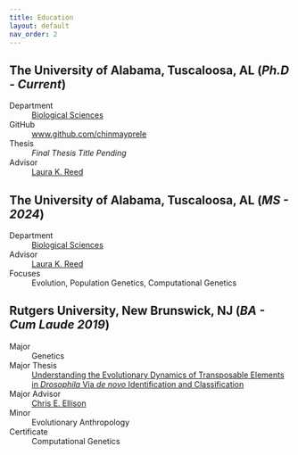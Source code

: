 ```yaml
---
title: Education
layout: default
nav_order: 2
---
```



## **The University of Alabama**, Tuscaloosa, AL (_Ph.D - Current_)

<dl>
	<dt>Department</dt>
	<dd><a href="https://bsc.ua.edu">Biological Sciences</a></dd>
	<dt>GitHub</dt>
	<dd><a href="https://www.github.com/chinmayprele">www.github.com/chinmayprele</a></dd>
	<dt>Thesis</dt>
	<dd><i>Final Thesis Title Pending</i></dd>
	<dt>Advisor</dt>
	<dd><a href="https://flygxe.ua.edu">Laura K. Reed</a></dd>
</dl>

## **The University of Alabama**, Tuscaloosa, AL (_MS - 2024_)

<dl>
	<dt>Department</dt>
	<dd><a href="https://bsc.ua.edu">Biological Sciences</a></dd>
	<dt>Advisor</dt>
	<dd><a href="https://flygxe.ua.edu">Laura K. Reed</a></dd>
	<dt>Focuses</dt>
	<dd>Evolution, Population Genetics, Computational Genetics</dd>
</dl>

## **Rutgers University**, New Brunswick, NJ (_BA - Cum Laude 2019_)

<dl>
	<dt>Major</dt>
	<dd>Genetics</dd>
	<dt>Major Thesis</dt>
	<dd><a href="/assets/pdfs/pubs/rutgers2019_thesis-rele.pdf">Understanding the Evolutionary Dynamics of Transposable Elements in <i>Drosophila</i> Via <i>de novo</i> Identification and Classification</a></dd>
	<dt>Major Advisor</dt>
	<dd><a href="https://ellisonlab.website">Chris E. Ellison</a></dd>
	<dt>Minor</dt>
	<dd>Evolutionary Anthropology</dd>
	<dt>Certificate</dt>
	<dd>Computational Genetics</dd>
</dl>
